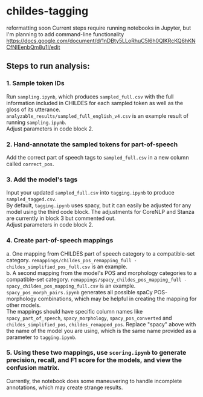 # childes-tagging
reformatting soon
Current steps require running notebooks in Jupyter, but I'm planning to add command-line functionality
https://docs.google.com/document/d/1nDBty5LLoRhuC5l6h0QlKRcKQ6hKNCfNIEenbQm8u1I/edit

## Steps to run analysis:
### 1. Sample token IDs
Run `sampling.ipynb`, which produces `sampled_full.csv` with the full information included in CHILDES for each sampled token as well as the gloss of its utterance.  
`analyzable_results/sampled_full_english_v4.csv` is an example result of running `sampling.ipynb`.  
Adjust parameters in code block 2. 
### 2. Hand-annotate the sampled tokens for part-of-speech
Add the correct part of speech tags to `sampled_full.csv` in a new column called `correct_pos`.
### 3. Add the model's tags
Input your updated `sampled_full.csv` into `tagging.ipynb` to produce `sampled_tagged.csv`.  
By default, `tagging.ipynb` uses spacy, but it can easily be adjusted for any model using the third code block. The adjustments for CoreNLP and Stanza are currently in block 3 but commented out.  
Adjust parameters in code block 2.
### 4. Create part-of-speech mappings
a. One mapping from CHILDES part of speech category to a compatible-set category. `remappings/childes_pos_remapping_full - childes_simplified_pos_full.csv` is an example.  
b. A second mapping from the model's POS and morphology categories to a compatible-set category. `remappings/spacy_childes_pos_mapping_full - spacy_childes_pos_mapping_full.csv` is an example.  
`spacy_pos_morph_pairs.ipynb` generates all possible spaCy POS-morphology combinations, which may be helpful in creating the mapping for other models.  
The mappings should have specific column names like `spacy_part_of_speech`, `spacy_morphology`, `spacy_pos_converted` and `childes_simplified_pos`, `childes_remapped_pos`. Replace "spacy" above with the name of the model you are using, which is the same name provided as a parameter to `tagging.ipynb`.  
### 5. Using these two mappings, use `scoring.ipynb` to generate precision, recall, and F1 score for the models, and view the confusion matrix.
Currently, the notebook does some maneuvering to handle incomplete annotations, which may create strange results.
